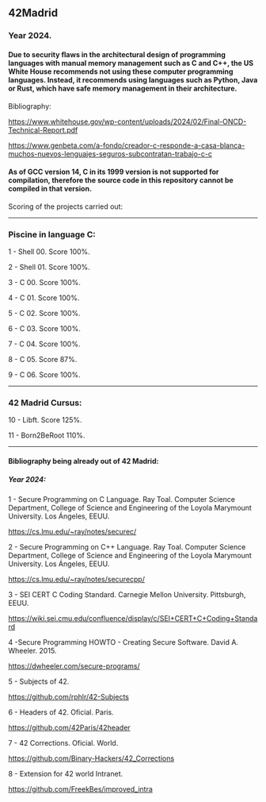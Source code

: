## 42Madrid

### Year 2024.

#### Due to security flaws in the architectural design of programming languages with manual memory management such as C and C++, the US White House recommends not using these computer programming languages. Instead, it recommends using languages such as Python, Java or Rust, which have safe memory management in their architecture.

Bibliography:

https://www.whitehouse.gov/wp-content/uploads/2024/02/Final-ONCD-Technical-Report.pdf

https://www.genbeta.com/a-fondo/creador-c-responde-a-casa-blanca-muchos-nuevos-lenguajes-seguros-subcontratan-trabajo-c-c

#### As of GCC version 14, C in its 1999 version is not supported for compilation, therefore the source code in this repository cannot be compiled in that version.



Scoring of the projects carried out:

------------------------------------------------------------------------------------

### Piscine in language C:

1 - Shell 00. Score 100%.

2 - Shell 01. Score 100%.

3 - C 00. Score 100%.

4 - C 01. Score 100%.

5 - C 02. Score 100%.

6 - C 03. Score 100%.

7 - C 04. Score 100%.

8 - C 05. Score 87%.

9 - C 06. Score 100%.

------------------------------------------------------------------------------------

### 42 Madrid Cursus:

10 - Libft. Score 125%.

11 - Born2BeRoot 110%.

------------------------------------------------------------------------------------


#### Bibliography being already out of 42 Madrid:

##### Year 2024:


1 - Secure Programming on C Language. Ray Toal. Computer Science Department, College of Science and Engineering of the Loyola Marymount University. Los Ángeles, EEUU.


https://cs.lmu.edu/~ray/notes/securec/

2 - Secure Programming on C++ Language. Ray Toal. Computer Science Department, College of Science and Engineering of the Loyola Marymount University. Los Ángeles, EEUU.


https://cs.lmu.edu/~ray/notes/securecpp/


3 -  SEI CERT C Coding Standard. Carnegie Mellon University. Pittsburgh, EEUU.


https://wiki.sei.cmu.edu/confluence/display/c/SEI+CERT+C+Coding+Standard


4 -Secure Programming HOWTO - Creating Secure Software. David A. Wheeler. 2015.

https://dwheeler.com/secure-programs/

5 - Subjects of 42.

https://github.com/rphlr/42-Subjects

6 - Headers of 42. Oficial. Paris.

https://github.com/42Paris/42header

7 - 42 Corrections. Oficial. World.

https://github.com/Binary-Hackers/42_Corrections

8 - Extension for 42 world Intranet.

https://github.com/FreekBes/improved_intra
